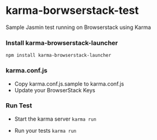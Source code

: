 karma-borwserstack-test
=======================

Sample Jasmin test running on Browserstack using Karma

### Install karma-browserstack-launcher

`npm install karma-browserstack-launcher`


### karma.conf.js

- Copy karma.conf.js.sample to karma.conf.js
- Update your BrowserStack Keys


### Run Test

- Start the karma server
`karma run`

- Run your tests
`karma run`
